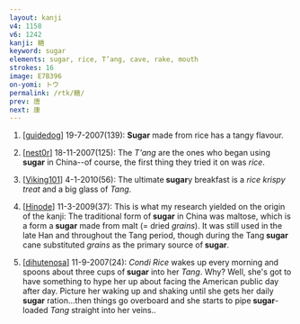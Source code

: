 ```yaml
---
layout: kanji
v4: 1158
v6: 1242
kanji: 糖
keyword: sugar
elements: sugar, rice, T’ang, cave, rake, mouth
strokes: 16
image: E7B396
on-yomi: トウ
permalink: /rtk/糖/
prev: 唐
next: 康
---
```


1) [<a href="http://kanji.koohii.com/profile/guidedog">guidedog</a>] 19-7-2007(139): <strong>Sugar</strong> made from rice has a tangy flavour.

2) [<a href="http://kanji.koohii.com/profile/nest0r">nest0r</a>] 18-11-2007(125): The <em>T&#039;ang</em> are the ones who began using<strong> sugar</strong> in China--of course, the first thing they tried it on was <em>rice</em>.

3) [<a href="http://kanji.koohii.com/profile/Viking101">Viking101</a>] 4-1-2010(56): The ultimate<strong> sugar</strong>y breakfast is a <em>rice krispy treat</em> and a big glass of <em>Tang</em>.

4) [<a href="http://kanji.koohii.com/profile/Hinode">Hinode</a>] 11-3-2009(37): This is what my research yielded on the origin of the kanji: The traditional form of<strong> sugar</strong> in China was maltose, which is a form a<strong> sugar</strong> made from malt (= dried <em>grains</em>). It was still used in the late Han and throughout the Tang period, though during the Tang<strong> sugar</strong> cane substituted <em>grains</em> as the primary source of<strong> sugar</strong>.

5) [<a href="http://kanji.koohii.com/profile/dihutenosa">dihutenosa</a>] 11-9-2007(24): <em>Condi Rice</em> wakes up every morning and spoons about three cups of<strong> sugar</strong> into her <em>Tang</em>. Why? Well, she&#039;s got to have something to hype her up about facing the American public day after day. Picture her waking up and shaking until she gets her daily<strong> sugar</strong> ration...then things go overboard and she starts to pipe<strong> sugar</strong>-loaded <em>Tang</em> straight into her veins..

